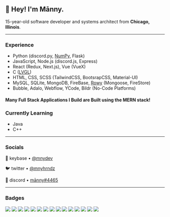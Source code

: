 ## 👋 **Hey! I'm Mānny.**  

15-year-old software developer and systems architect from **Chicago, Illinois**.

---

### Experience

- Python (discord.py, [NumPy](https://numpy.org/), Flask) 
- JavaScript, Node.js (discord.js, Express)  
- React (Redux, Next.js), Vue (VueX)
- C ([LVGL](https://github.com/lvgl/lvgl))
- HTML, CSS, SCSS (TailwindCSS, BootsrapCSS, Material-UI)
- MySQL, SQLite, MongoDB, FireBase, [Rowy](https://www.rowy.io/) (Mongoose, FireStore)
- Bubble, Adalo, Webflow, YCode, Bildr (No-Code Platforms)
#### Many Full Stack Applications I Build are Built using the MERN stack!



### Currently Learning
- Java
- C++
---

### Socials

🔑 keybase • [@mnydev](https://keybase.io/mnydev)  

🐦 twitter • [@mnyhrndz](https://twitter/mnyhrndz)  

💬 discord • [mānny#4465](http://discordapp.com/users/475343343040200715)

---
### Badges
<p align="left">
  <img src='https://img.shields.io/badge/Python-3776AB?style=for-the-badge&logo=python&logoColor=white'/>
  <img src='https://img.shields.io/badge/HTML5-E34F26?style=for-the-badge&logo=html5&logoColor=white'/>
  <img src='https://img.shields.io/badge/CSS3-1572B6?style=for-the-badge&logo=css3&logoColor=white'/>
  <img src='https://img.shields.io/badge/JavaScript-F7DF1E?style=for-the-badge&logo=javascript&logoColor=black'/>
  <img src='https://img.shields.io/badge/C-00599C?style=for-the-badge&logo=c&logoColor=white'/>
  <img src='https://img.shields.io/badge/Node.js-43853D?style=for-the-badge&logo=node.js&logoColor=white'/>
  <img src='https://img.shields.io/badge/Express.js-404D59?style=for-the-badge'/>
  <img src='https://img.shields.io/badge/React-20232A?style=for-the-badge&logo=react&logoColor='/>
  <img src='https://img.shields.io/badge/Tailwind_CSS-38B2AC?style=for-the-badge&logo=tailwind-css&logoColor=white'/>
  <img src='https://img.shields.io/badge/Bootstrap-563D7C?style=for-the-badge&logo=bootstrap&logoColor=white'/>
  <img src='https://img.shields.io/badge/Material--UI-0081CB?style=for-the-badge&logo=material-ui&logoColor=white'/>
  <img src='https://img.shields.io/badge/Flask-000000?style=for-the-badge&logo=flask&logoColor=white'/>
  <img src='https://img.shields.io/badge/MySQL-00000F?style=for-the-badge&logo=mysql&logoColor=white'/>
  <img src='https://img.shields.io/badge/MongoDB-4EA94B?style=for-the-badge&logo=mongodb&logoColor=white'/>
  <img src='https://img.shields.io/badge/Google_Cloud-4285F4?style=for-the-badge&logo=google-cloud&logoColor=white'/>
</p>
